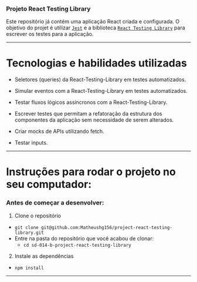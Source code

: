 ### Projeto React Testing Library

Este repositório já contém uma aplicação React criada e configurada. O objetivo do projet é utilizar [`Jest`](https://jestjs.io/) e a biblioteca [`React Testing Library`](https://testing-library.com/) para escrever os testes para a aplicação.


---

# Tecnologias e habilidades utilizadas

* Seletores (queries) da React-Testing-Library em testes automatizados.

* Simular eventos com a React-Testing-Library em testes automatizados.

* Testar fluxos lógicos assíncronos com a React-Testing-Library.

* Escrever testes que permitam a refatoração da estrutura dos componentes da aplicação sem necessidade de serem alterados.

* Criar mocks de APIs utilizando fetch.

* Testar inputs.

---

# Instruções para rodar o projeto no seu computador:

### Antes de começar a desenvolver:

1. Clone o repositório
  * `git clone git@github.com:Matheushg156/project-react-testing-library.git`
  * Entre na pasta do repositório que você acabou de clonar:
    * `cd sd-014-b-project-react-testing-library`

2. Instale as dependências
  * `npm install`

---
